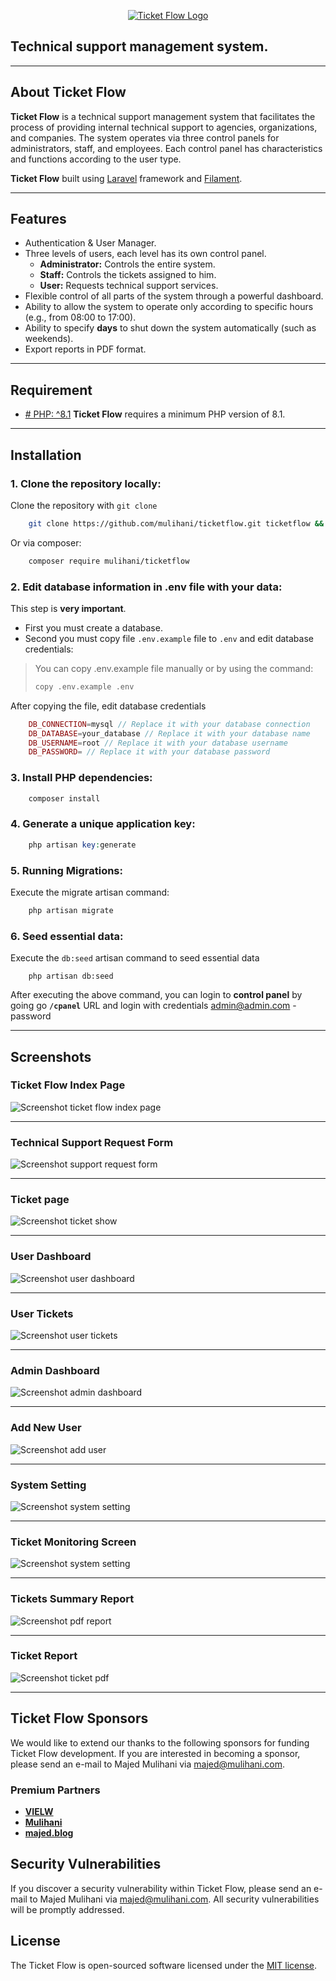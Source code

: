 

<p align="center"><a href="https://mulihani.com/home/en" target="_blank"><img src="https://ticketflow.mulihani.com/github/images/banner.png" alt="Ticket Flow Logo"></a></p>

## Technical support management system.

___

## About Ticket Flow

**Ticket Flow** is a technical support management system that facilitates the process of providing internal technical support to agencies, organizations, and companies. The system operates via three control panels for administrators, staff, and employees. Each control panel has characteristics and functions according to the user type.

**Ticket Flow** built using [Laravel](https://laravel.com/) framework and [Filament](https://filamentphp.com/).

___

## Features

* Authentication & User Manager.
* Three levels of users, each level has its own control panel.
    * **Administrator:** Controls the entire system.
    * **Staff:** Controls the tickets assigned to him. 
    * **User:** Requests technical support services.
* Flexible control of all parts of the system through a powerful dashboard.
* Ability to allow the system to operate only according to specific hours (e.g., from 08:00 to 17:00).
* Ability to specify **days** to shut down the system automatically (such as weekends).
* Export reports in PDF format.

___

## Requirement

* [# PHP: ^8.1](https://php.net) 
  **Ticket Flow** requires a minimum PHP version of 8.1.

___

## Installation

### 1. Clone the repository locally:

Clone the repository with `git clone`

```bash
    git clone https://github.com/mulihani/ticketflow.git ticketflow && cd ticketflow
```

Or via composer:

```bash
    composer require mulihani/ticketflow
```
   
### 2. Edit database information in .env file with your data:

This step is **very important**. 
- First you must create a database. 
- Second you must copy file `.env.example` file to `.env` and edit database credentials:

>
> You can copy .env.example file manually or by using the command:
>```sh
>copy .env.example .env
>```
>

After copying the file, edit database credentials

```php
    DB_CONNECTION=mysql // Replace it with your database connection
    DB_DATABASE=your_database // Replace it with your database name
    DB_USERNAME=root // Replace it with your database username
    DB_PASSWORD= // Replace it with your database password
```

### 3. Install PHP dependencies:

```sh
    composer install
```

### 4. Generate a unique application key:

```php
    php artisan key:generate
```

### 5. Running Migrations:

Execute the migrate artisan command:

```sh
    php artisan migrate
```

### 6. Seed essential data:

Execute the `db:seed` artisan command to seed essential data

```
    php artisan db:seed
```
After executing the above command, you can login to **control panel** by going go **`/cpanel`** URL and login with credentials admin@admin.com - password
___

## Screenshots

### Ticket Flow Index Page
![Screenshot ticket flow index page](https://ticketflow.mulihani.com/github/images/Screenshots-index.png)
___

### Technical Support Request Form
![Screenshot support request form](https://ticketflow.mulihani.com/github/images/Screenshots-support-request-form.png)
___

### Ticket page
![Screenshot ticket show](https://ticketflow.mulihani.com/github/images/Screenshots-ticket-show.png)
___

### User Dashboard
![Screenshot user dashboard](https://ticketflow.mulihani.com/github/images/Screenshots-user-dashboard.png)
___

### User Tickets
![Screenshot user tickets](https://ticketflow.mulihani.com/github/images/Screenshots-user-tickets.png)
___

###  Admin Dashboard
![Screenshot admin dashboard](https://ticketflow.mulihani.com/github/images/Screenshots-admin-dashboard.png)
___

### Add New User
![Screenshot add user](https://ticketflow.mulihani.com/github/images/Screenshots-add-user.png)
___

### System Setting
![Screenshot system setting](https://ticketflow.mulihani.com/github/images/Screenshots-system-settings.png)
___

### Ticket Monitoring Screen
![Screenshot system setting](https://ticketflow.mulihani.com/github/images/Screenshots-ticket-monitoring-screen.png)
___

### Tickets Summary Report
![Screenshot pdf report](https://ticketflow.mulihani.com/github/images/Screenshots-pdf.png)
___

### Ticket Report
![Screenshot ticket pdf](https://ticketflow.mulihani.com/github/images/Screenshots-ticket-pdf.png)

___

## Ticket Flow Sponsors

We would like to extend our thanks to the following sponsors for funding Ticket Flow development. If you are interested in becoming a sponsor, please send an e-mail to Majed Mulihani via [majed@mulihani.com](mailto:majed@mulihani.com).

### Premium Partners

- **[VIELW](https://vielw.com/)**
- **[Mulihani](https://mulihani.com)**
- **[majed.blog](https://majed.blog/)**


## Security Vulnerabilities

If you discover a security vulnerability within Ticket Flow, please send an e-mail to Majed Mulihani via [majed@mulihani.com](mailto:majed@mulihani.com). All security vulnerabilities will be promptly addressed.

## License

The Ticket Flow is open-sourced software licensed under the [MIT license](https://opensource.org/licenses/MIT).
